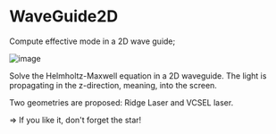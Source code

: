 # WaveGuide2D
Compute effective mode in a 2D wave guide;

![image](https://user-images.githubusercontent.com/35040499/111983926-0170c180-8b0b-11eb-89a0-3b174789a0cb.png)


Solve the Helmholtz-Maxwell equation in a 2D waveguide.
The light is propagating in the z-direction, meaning, into the screen.

Two geometries are proposed: Ridge Laser and VCSEL laser.

=> If you like it, don't forget the star!

